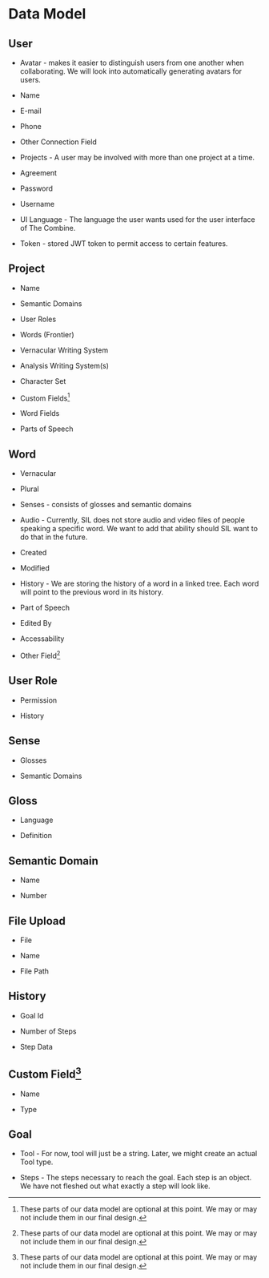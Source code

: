 # Data Model

## User

- Avatar - makes it easier to distinguish users from one another when collaborating. We will look into automatically generating avatars for users.

- Name

- E-mail

- Phone

- Other Connection Field

- Projects - A user may be involved with more than one project at a time.

- Agreement

- Password

- Username

- UI Language - The language the user wants used for the user interface of The Combine.

- Token - stored JWT token to permit access to certain features.

## Project

- Name

- Semantic Domains

- User Roles

- Words (Frontier)

- Vernacular Writing System

- Analysis Writing System(s)

- Character Set

- Custom Fields[^1]

- Word Fields

- Parts of Speech

## Word

- Vernacular

- Plural

- Senses - consists of glosses and semantic domains

- Audio - Currently, SIL does not store audio and video files of people speaking a specific word. We want to add that ability should SIL want to do that in the future.

- Created

- Modified

- History - We are storing the history of a word in a linked tree. Each word will point to the previous word in its history.

- Part of Speech

- Edited By

- Accessability 

- Other Field[^1]

## User Role

- Permission

- History

## Sense

- Glosses

- Semantic Domains

## Gloss

- Language

- Definition

## Semantic Domain

- Name

- Number

## File Upload

- File

- Name

- File Path

## History

- Goal Id

- Number of Steps

- Step Data

## Custom Field[^1]

- Name

- Type

## Goal

- Tool - For now, tool will just be a string. Later, we might create an actual Tool type.

- Steps - The steps necessary to reach the goal. Each step is an object. We have not fleshed out what exactly a step will look like.

[^1]: These parts of our data model are optional at this point. We may or may not include them in our final design.
